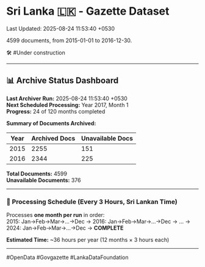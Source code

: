 # Sri Lanka 🇱🇰 - Gazette Dataset

Last Updated: 2025-08-24 11:53:40 +0530

4599 documents, from 2015-01-01 to 2016-12-30.

🛠️ #Under construction

---

## 📊 Archive Status Dashboard

**Last Archiver Run:** 2025-08-24 11:53:40 +0530  
**Next Scheduled Processing:** Year 2017, Month 1  
**Progress:** 24 of 120 months completed

**Summary of Documents Archived:**

| Year | Archived Docs | Unavailable Docs |
|------|---------------|-----------------|
| 2015 | 2255 | 151 |
| 2016 | 2344 | 225 |

**Total Documents:** 4599  
**Unavailable Documents:** 376 

---

### 🔄 Processing Schedule (Every 3 Hours, Sri Lankan Time)
Processes **one month per run** in order:  
2015: Jan→Feb→Mar→...→Dec → 2016: Jan→Feb→Mar→...→Dec → ... → 2024: Jan→Feb→Mar→...→Dec → **COMPLETE**

**Estimated Time:** ~36 hours per year (12 months × 3 hours each)

---
#OpenData #Govgazette #LankaDataFoundation
